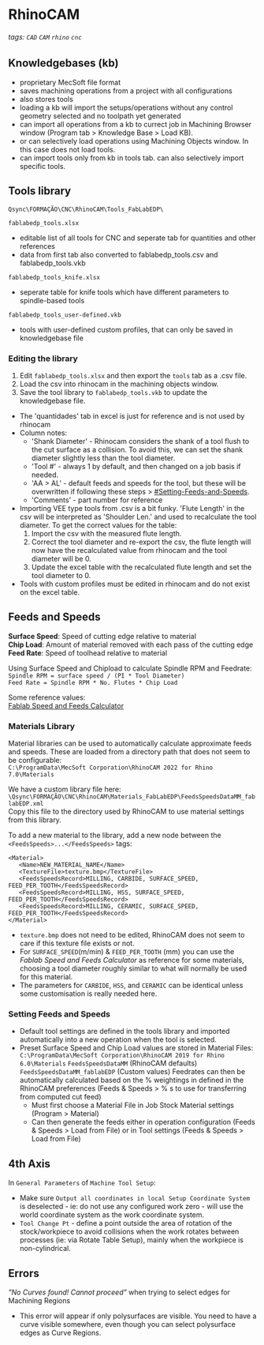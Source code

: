# RhinoCAM

###### tags: `CAD` `CAM` `rhino` `cnc`

## Knowledgebases (kb)

- proprietary MecSoft file format
- saves machining operations from a project with all configurations 
- also stores tools
- loading a kb will import the setups/operations without any control geometry selected and no toolpath yet generated
- can import all operations from a kb to currect job in Machining Browser window (Program tab > Knowledge Base > Load KB).
- or can selectively load operations using Machining Objects window.  In this case does not load tools.
- can import tools only from kb in tools tab. can also selectively import specific tools.

## Tools library

`Qsync\FORMAÇÃO\CNC\RhinoCAM\Tools_FabLabEDP\`

`fablabedp_tools.xlsx`
 - editable list of all tools for CNC and seperate tab for quantities and other references
 - data from first tab also converted to fablabedp_tools.csv and fablabedp_tools.vkb

`fablabedp_tools_knife.xlsx`
 - seperate table for knife tools which have different parameters to spindle-based tools

`fablabedp_tools_user-defined.vkb`
 - tools with user-defined custom profiles, that can only be saved in knowledgebase file

### Editing the library

1. Edit `fablabedp_tools.xlsx` and then export the `tools` tab as a .csv file.
2. Load the csv into rhinocam in the machining objects window.
3. Save the tool library to `fablabedp_tools.vkb` to update the knowledgebase file.

- The 'quantidades' tab in excel is just for reference and is not used by rhinocam
- Column notes:
   - 'Shank Diameter' - Rhinocam considers the shank of a tool flush to the cut surface as a collision.  To avoid this, we can set the shank diameter slightly less than the tool diameter.
   - 'Tool #' - always 1 by default, and then changed on a job basis if needed.
   - 'AA > AL' - default feeds and speeds for the tool, but these will be overwritten if following these steps > [#Setting-Feeds-and-Speeds](#Setting-Feeds-and-Speeds).
   - 'Comments' - part number for reference
- Importing VEE type tools from .csv is a bit funky. 'Flute Length' in the csv will be interpreted as 'Shoulder Len.' and used to recalculate the tool diameter.  To get the correct values for the table:
   1. Import the csv with the measured flute length.
   2. Correct the tool diameter and re-export the csv, the flute length will now have the recalculated value from rhinocam and the tool diameter will be 0.
   3. Update the excel table with the recalculated flute length and set the tool diameter to 0.
- Tools with custom profiles must be edited in rhinocam and do not exist on the excel table.

## Feeds and Speeds

**Surface Speed**: Speed of cutting edge relative to material  
**Chip Load**:  Amount of material removed with each pass of the cutting edge  
**Feed Rate**: Speed of toolhead relative to material

Using Surface Speed and Chipload to calculate Spindle RPM and Feedrate:  
`Spindle RPM = surface speed / (PI * Tool Diameter)`  
`Feed Rate = Spindle RPM * No. Flutes * Chip Load`

Some reference values:  
[Fablab Speed and Feeds Calculator](https://pub.pages.cba.mit.edu/feed_speeds/)

### Materials Library

Material libraries can be used to automatically calculate approximate feeds and speeds.  These are loaded from a directory path that does not seem to be configurable:  
`C:\ProgramData\MecSoft Corporation\RhinoCAM 2022 for Rhino 7.0\Materials`

We have a custom library file here:  
`\Qsync\FORMAÇÃO\CNC\RhinoCAM\Materials_FabLabEDP\FeedsSpeedsDataMM_fablabEDP.xml`  
Copy this file to the directory used by RhinoCAM to use material settings from this library.

To add a new material to the library, add a new node between the `<FeedsSpeeds>...</FeedsSpeeds>` tags:
```
<Material>
   <Name>NEW_MATERIAL_NAME</Name>
   <TextureFile>texture.bmp</TextureFile>
   <FeedsSpeedsRecord>MILLING, CARBIDE, SURFACE_SPEED, FEED_PER_TOOTH</FeedsSpeedsRecord>
   <FeedsSpeedsRecord>MILLING, HSS, SURFACE_SPEED, FEED_PER_TOOTH</FeedsSpeedsRecord>
   <FeedsSpeedsRecord>MILLING, CERAMIC, SURFACE_SPEED, FEED_PER_TOOTH</FeedsSpeedsRecord>
</Material>
```
 - `texture.bmp` does not need to be edited, RhinoCAM does not seem to care if this texture file exists or not.
 - For `SURFACE_SPEED`(m/min) & `FEED_PER_TOOTH` (mm) you can use the *Fablab Speed and Feeds Calculator* as reference for some materials, choosing a tool diameter roughly similar to what will normally be used for this material.
 -  The parameters for `CARBIDE`, `HSS`, and `CERAMIC` can be identical unless some customisation is really needed here.

### Setting Feeds and Speeds

 - Default tool settings are defined in the tools library and imported automatically into a new operation when the tool is selected.
 - Preset Surface Speed and Chip Load values are stored in Material Files:
    `C:\ProgramData\MecSoft Corporation\RhinoCAM 2019 for Rhino 6.0\Materials`
    `FeedsSpeedsDataMM` (RhinoCAM defaults)
    `FeedsSpeedsDataMM_fablabEDP` (Custom values)
    Feedrates can then be automatically calculated based on the % weightings in defined in the RhinoCAM preferences (Feeds & Speeds > % s to use for transferring from computed cut feed)
    - Must first choose a Material File in Job Stock Material settings (Program > Material)
    - Can then generate the feeds either in operation configuration (Feeds & Speeds > Load from File) or in Tool settings (Feeds & Speeds > Load from File)

## 4th Axis

In `General Parameters` of `Machine Tool Setup`:
- Make sure `Output all coordinates in local Setup Coordinate System` is deselected - ie: do not use any configured work zero - will use the world coordinate system as the work coordinate system.
- `Tool Change Pt` - define a point outside the area of rotation of the stock/workpiece to avoid collisions when the work rotates between processes (ie: via Rotate Table Setup), mainly when the workpiece is non-cylindrical.

## Errors

*"No Curves found! Cannot proceed"* when trying to select edges for Machining Regions
 - This error will appear if only polysurfaces are visible.  You need to have a curve visible somewhere, even though you can select polysurface edges as Curve Regions.